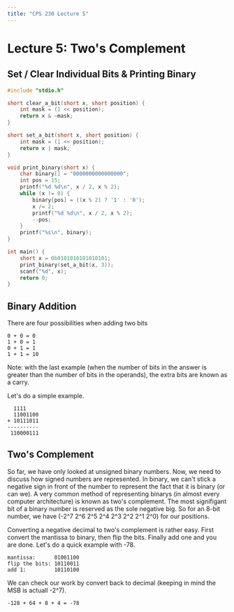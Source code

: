 ```yaml
---
title: "CPS 230 Lecture 5"
---
```


# Lecture 5: Two's Complement
## Set / Clear Individual Bits & Printing Binary

``` c
#include "stdio.h"

short clear_a_bit(short x, short position) {
	int mask = (1 << position);
	return x & ~mask;
}

short set_a_bit(short x, short position) {
	int mask = (1 << position);
	return x | mask;
}

void print_binary(short x) {
	char binary[] = "0000000000000000";
	int pos = 15;
	printf("%d %d\n", x / 2, x % 2);
	while (x != 0) {
		binary[pos] = ((x % 2) ? '1' : '0');
		x /= 2;
		printf("%d %d\n", x / 2, x % 2);
		--pos;
	}
	printf("%s\n", binary);
}

int main() {
	short x = 0b0101010101010101;
	print_binary(set_a_bit(x, 3));
	scanf("%d", x);
	return 0;
}
```

## Binary Addition

There are four possibilities when adding two bits

```text
0 + 0 = 0
1 + 0 = 1
0 + 1 = 1
1 + 1 = 10
```

Note: with the last example (when the number of bits in the answer is greater than the number of bits in the operands), the extra bits are known as a carry.

Let's do a simple example.

```text
  1111
  11001100
+ 10111011
----------
 110000111 
```

## Two's Complement

So far, we have only looked at unsigned binary numbers.  Now, we need to discuss how signed numbers are represented.  In binary, we can't stick a negative sign in front of the number to represent the fact that it is binary (or can we).  A very common method of representing binarys (in almost every computer architecture) is known as two's complement.  The most signifigant bit of a binary number is reserved as the sole negative big.  So for an 8-bit number, we have (-2^7 2^6 2^5 2^4 2^3 2^2 2^1 2^0) for our positions.

Converting a negative decimal to two's complement is rather easy.  First convert the mantissa to binary, then flip the bits.  Finally add one and you are done.  Let's do a quick example with -78.

``` text
mantissa:      01001100
flip the bits: 10110011
add 1:         10110100
```

We can check our work by convert back to decimal (keeping in mind the MSB is actuall -2^7).

``` text
-128 + 64 + 8 + 4 = -78
```